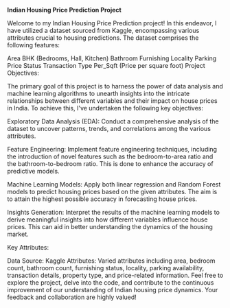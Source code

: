 **Indian Housing Price Prediction Project**



Welcome to my Indian Housing Price Prediction project! In this endeavor, I have utilized a dataset sourced from Kaggle, encompassing various attributes crucial to housing predictions. The dataset comprises the following features:

Area
BHK (Bedrooms, Hall, Kitchen)
Bathroom
Furnishing
Locality
Parking
Price
Status
Transaction
Type
Per_Sqft (Price per square foot)
Project Objectives:

The primary goal of this project is to harness the power of data analysis and machine learning algorithms to unearth insights into the intricate relationships between different variables and their impact on house prices in India. To achieve this, I've undertaken the following key objectives:

Exploratory Data Analysis (EDA): Conduct a comprehensive analysis of the dataset to uncover patterns, trends, and correlations among the various attributes.

Feature Engineering: Implement feature engineering techniques, including the introduction of novel features such as the bedroom-to-area ratio and the bathroom-to-bedroom ratio. This is done to enhance the accuracy of predictive models.

Machine Learning Models: Apply both linear regression and Random Forest models to predict housing prices based on the given attributes. The aim is to attain the highest possible accuracy in forecasting house prices.

Insights Generation: Interpret the results of the machine learning models to derive meaningful insights into how different variables influence house prices. This can aid in better understanding the dynamics of the housing market.

Key Attributes:

Data Source: Kaggle
Attributes: Varied attributes including area, bedroom count, bathroom count, furnishing status, locality, parking availability, transaction details, property type, and price-related information.
Feel free to explore the project, delve into the code, and contribute to the continuous improvement of our understanding of Indian housing price dynamics. Your feedback and collaboration are highly valued!
